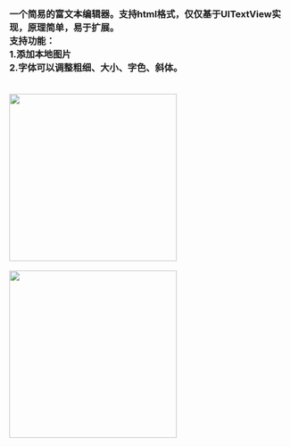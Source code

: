<h3>
一个简易的富文本编辑器。支持html格式，仅仅基于UITextView实现，原理简单，易于扩展。<br/>
支持功能：<br/>
1.添加本地图片<br/>
2.字体可以调整粗细、大小、字色、斜体。<br/><br/>
</h3>
<div>
<img src = "./images/re1.png" width='300'></img>
<br/>
<br/>
<img src = "./images/re2.png" width='300'></img>
</div>
